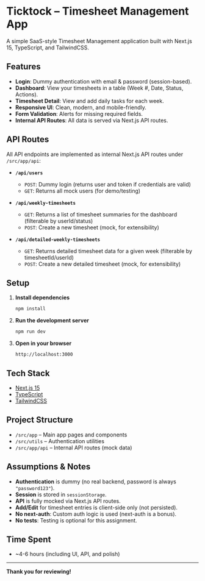 # Ticktock – Timesheet Management App

A simple SaaS-style Timesheet Management application built with Next.js 15, TypeScript, and TailwindCSS.

## Features

- **Login**: Dummy authentication with email & password (session-based).
- **Dashboard**: View your timesheets in a table (Week #, Date, Status, Actions).
- **Timesheet Detail**: View and add daily tasks for each week.
- **Responsive UI**: Clean, modern, and mobile-friendly.
- **Form Validation**: Alerts for missing required fields.
- **Internal API Routes**: All data is served via Next.js API routes.

## API Routes

All API endpoints are implemented as internal Next.js API routes under `/src/app/api`:

- **`/api/users`**

  - `POST`: Dummy login (returns user and token if credentials are valid)
  - `GET`: Returns all mock users (for demo/testing)

- **`/api/weekly-timesheets`**

  - `GET`: Returns a list of timesheet summaries for the dashboard (filterable by userId/status)
  - `POST`: Create a new timesheet (mock, for extensibility)

- **`/api/detailed-weekly-timesheets`**
  - `GET`: Returns detailed timesheet data for a given week (filterable by timesheetId/userId)
  - `POST`: Create a new detailed timesheet (mock, for extensibility)

## Setup

1. **Install dependencies**

   ```bash
   npm install
   ```

2. **Run the development server**

   ```bash
   npm run dev
   ```

3. **Open in your browser**
   ```
   http://localhost:3000
   ```

## Tech Stack

- [Next.js 15](https://nextjs.org/)
- [TypeScript](https://www.typescriptlang.org/)
- [TailwindCSS](https://tailwindcss.com/)

## Project Structure

- `/src/app` – Main app pages and components
- `/src/utils` – Authentication utilities
- `/src/app/api` – Internal API routes (mock data)

## Assumptions & Notes

- **Authentication** is dummy (no real backend, password is always `"password123"`).
- **Session** is stored in `sessionStorage`.
- **API** is fully mocked via Next.js API routes.
- **Add/Edit** for timesheet entries is client-side only (not persisted).
- **No next-auth**: Custom auth logic is used (next-auth is a bonus).
- **No tests**: Testing is optional for this assignment.

## Time Spent

- ~4-6 hours (including UI, API, and polish)

---

**Thank you for reviewing!**
